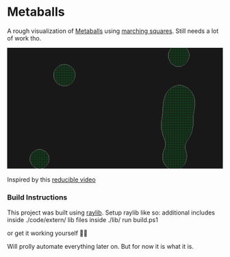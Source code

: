 # Metaballs
A rough visualization of [Metaballs](https://en.wikipedia.org/wiki/Metaballs) using [marching squares](https://en.wikipedia.org/wiki/Marching_squares). Still needs a lot of work tho.

![](.\metaballs.png)

Inspired by this [reducible video](https://www.youtube.com/watch?v=6oMZb3yP_H8)

### Build Instructions
This project was built using [raylib](https://github.com/raysan5/raylib). Setup raylib like so:
additional includes inside ./code/extern/
lib files inside ./lib/
run build.ps1

or get it working yourself 🤷‍♀️

Will prolly automate everything later on. But for now it is what it is.